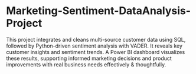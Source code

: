 # Marketing-Sentiment-DataAnalysis-Project
This project integrates and cleans multi-source customer data using SQL, followed by Python-driven sentiment analysis with VADER. It reveals key customer insights and sentiment trends. A Power BI dashboard visualizes these results, supporting informed marketing decisions and product improvements with real business needs effectively &amp; thoughtfully.
